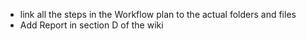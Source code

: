* link all the steps in the Workflow plan to the actual folders and files
* Add Report in section D of the wiki


